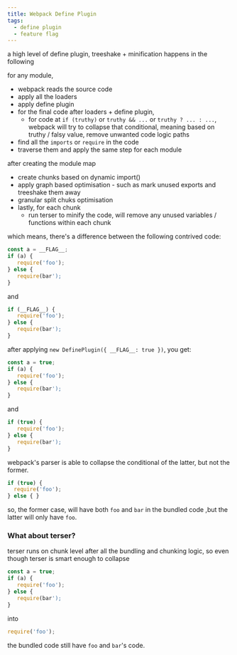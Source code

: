 ```yaml
---
title: Webpack Define Plugin
tags:
  - define plugin
  - feature flag
---
```


a high level of define plugin, treeshake + minification happens in the following

for any module, 
- webpack reads the source code
- apply all the loaders
- apply define plugin
- for the final code after loaders + define plugin, 
  - for code at `if (truthy)` or `truthy && ...` or `truthy ? ... : ...`, webpack will try to collapse that conditional, meaning based on truthy / falsy value, remove unwanted code logic paths
- find all the `imports` or `require` in the code
- traverse them and apply the same step for each module

after creating the module map
- create chunks based on dynamic import()
- apply graph based optimisation - such as mark unused exports and treeshake them away
- granular split chuks optimisation
- lastly, for each chunk
  - run terser to minify the code, will remove any unused variables / functions within each chunk
  
which means, there's a difference between the following contrived code:

```js
const a = __FLAG__;
if (a) {
   require('foo');
} else {
   require(bar');
}
```

and

```js
if (__FLAG__) {
   require('foo');
} else {
   require(bar');
}
```

after applying `new DefinePlugin({ __FLAG__: true })`, you get:

```js
const a = true;
if (a) {
   require('foo');
} else {
   require(bar');
}
```

and

```js
if (true) {
   require('foo');
} else {
   require(bar');
}
```

webpack's parser is able to collapse the conditional of the latter, but not the former.

```js
if (true) {
  require('foo');
} else { }
```

so, the former case, will have both `foo` and `bar` in the bundled code ,but the latter will only have `foo`.

### What about terser?

terser runs on chunk level after all the bundling and chunking logic, so even though terser is smart enough to collapse

```js
const a = true;
if (a) {
   require('foo');
} else {
   require(bar');
}
```

into

```js
require('foo');
```

the bundled code still have `foo` and `bar`'s code.
